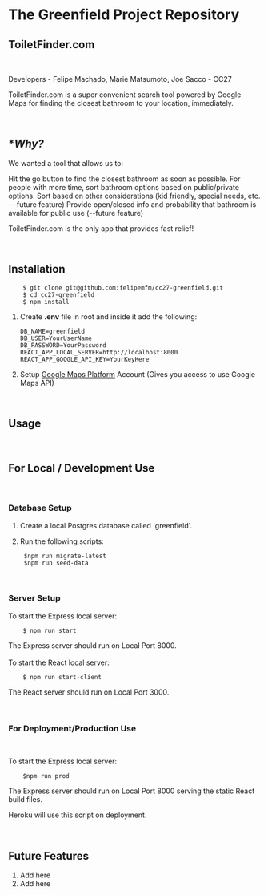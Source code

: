 # **The Greenfield Project Repository**

## **ToiletFinder.com**

<br>

Developers - Felipe Machado, Marie Matsumoto, Joe Sacco - CC27

ToiletFinder.com is a super convenient search tool powered by Google Maps for finding the closest bathroom to your location, immediately.

<br>

## **Why?*

We wanted a tool that allows us to:

Hit the go button to find the closest bathroom as soon as possible.
For people with more time, sort bathroom options based on public/private options.
Sort based on other considerations (kid friendly, special needs, etc. -- future feature)
Provide open/closed info and probability that bathroom is available for public use (--future feature)

ToiletFinder.com is the only app that provides fast relief!

<br>

## **Installation**

        $ git clone git@github.com:felipemfm/cc27-greenfield.git
        $ cd cc27-greenfield
        $ npm install

1.  Create **.env** file in root and inside it add the following:

        DB_NAME=greenfield
        DB_USER=YourUserName
        DB_PASSWORD=YourPassword
        REACT_APP_LOCAL_SERVER=http://localhost:8000
        REACT_APP_GOOGLE_API_KEY=YourKeyHere

2.  Setup [Google Maps Platform](https://developers.google.com/maps/get-started) Account (Gives you access to use Google Maps API)
    

<br>

## **Usage**

<br>

## For Local / Development Use
<br>

### Database Setup

1. Create a local Postgres database called 'greenfield'.
2. Run the following scripts:

        $npm run migrate-latest
        $npm run seed-data

<br>

### Server Setup

To start the Express local server: 

        $ npm run start

The Express server should run on Local Port 8000.
<br>
<br>
To start the React local server:

        $ npm run start-client

The React server should run on Local Port 3000.

<br>

### For Deployment/Production Use

<br>

To start the Express local server: 

        $npm run prod

The Express server should run on Local Port 8000 serving the static React build files.

Heroku will use this script on deployment.

<br>


## **Future Features**

1. Add here
2. Add here